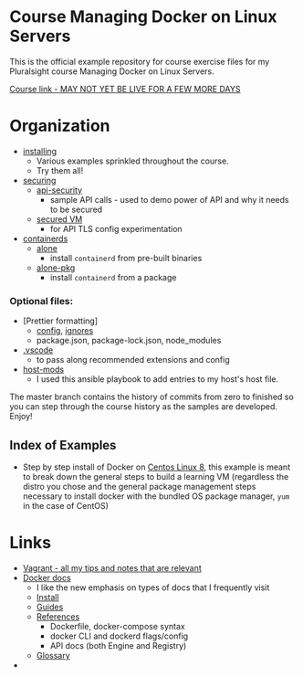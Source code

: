 # Course Managing Docker on Linux Servers

This is the official example repository for course exercise files for my Pluralsight course Managing Docker on Linux Servers.

[Course link - MAY NOT YET BE LIVE FOR A FEW MORE DAYS](https://app.pluralsight.com/library/courses/managing-docker-linux-servers)

# Organization

- [installing](./installing/)
  - Various examples sprinkled throughout the course. 
  - Try them all!
- [securing](./securing/)
  - [api-security](./securing/api-security.sh)
    - sample API calls - used to demo power of API and why it needs to be secured
  - [secured VM](./securing/secured/README.md)
    - for API TLS config experimentation
- [containerds](./containerds/)
  - [alone](./containerds/alone-pkg/README.md)
    - install `containerd` from pre-built binaries
  - [alone-pkg](containerds/alone-pkg/README.md)
    - install `containerd` from a package

### Optional files:
  - [Prettier formatting]
    - [config](.prettierrc.yaml), [ignores](.prettierignore)
    - package.json, package-lock.json, node_modules
  - [.vscode](./.vscode)
    - to pass along recommended extensions and config
  - [host-mods](./host-mods/)
    - I used this ansible playbook to add entries to my host's host file.

The master branch contains the history of commits from zero to finished so you can step through the course history as the samples are developed. Enjoy!

## Index of Examples

- Step by step install of Docker on [Centos Linux 8](./installing/centos-8/), this example is meant to break down the general steps to build a learning VM (regardless the distro you chose and the general package management steps necessary to install docker with the bundled OS package manager, `yum` in the case of CentOS)

# Links

- [Vagrant - all my tips and notes that are relevant](https://github.com/g0t4/wes-docs/tree/master/vagrants)
- [Docker docs](https://docs.docker.com/)
  - I like the new emphasis on types of docs that I frequently visit
  - [Install](https://docs.docker.com/get-docker/)
  - [Guides](https://docs.docker.com/get-started/overview/)
  - [References](https://docs.docker.com/reference/)
    - Dockerfile, docker-compose syntax
    - docker CLI and dockerd flags/config
    - API docs (both Engine and Registry)
  - [Glossary](https://docs.docker.com/glossary/)
-
